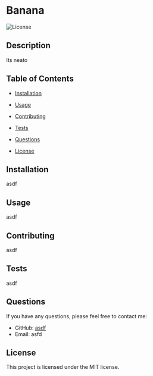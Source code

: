 # Banana

![License](https://img.shields.io/badge/License-MIT-blue.svg)

## Description

Its neato

## Table of Contents

* [Installation](#installation)
* [Usage](#usage)
* [Contributing](#contributing)
* [Tests](#tests)
* [Questions](#questions)

* [License](#license)


## Installation

asdf

## Usage

asdf

## Contributing

asdf

## Tests

asdf

## Questions

If you have any questions, please feel free to contact me:

- GitHub: [asdf](https://github.com/asdf)
- Email: asfd

## License

This project is licensed under the MIT license.
